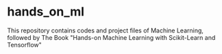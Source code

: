 # hands_on_ml
This repository contains codes and project files of Machine Learning, followed by The Book "Hands-on Machine Learning with Scikit-Learn and Tensorflow"
